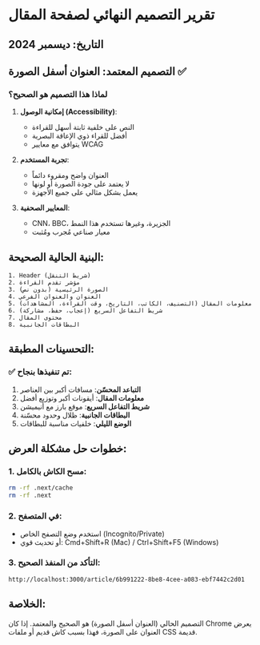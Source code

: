 # تقرير التصميم النهائي لصفحة المقال

## التاريخ: ديسمبر 2024

## التصميم المعتمد: العنوان أسفل الصورة ✅

### لماذا هذا التصميم هو الصحيح؟

1. **إمكانية الوصول (Accessibility)**:
   - النص على خلفية ثابتة أسهل للقراءة
   - أفضل للقراء ذوي الإعاقة البصرية
   - يتوافق مع معايير WCAG

2. **تجربة المستخدم**:
   - العنوان واضح ومقروء دائماً
   - لا يعتمد على جودة الصورة أو لونها
   - يعمل بشكل مثالي على جميع الأجهزة

3. **المعايير الصحفية**:
   - CNN، BBC، الجزيرة، وغيرها تستخدم هذا النمط
   - معيار صناعي مُجرب ومُثبت

## البنية الحالية الصحيحة:

```
1. Header (شريط التنقل)
2. مؤشر تقدم القراءة
3. الصورة الرئيسية (بدون نص)
4. العنوان والعنوان الفرعي
5. معلومات المقال (التصنيف، الكاتب، التاريخ، وقت القراءة، المشاهدات)
6. شريط التفاعل السريع (إعجاب، حفظ، مشاركة)
7. محتوى المقال
8. البطاقات الجانبية
```

## التحسينات المطبقة:

### ✅ تم تنفيذها بنجاح:
1. **التباعد المحسّن**: مسافات أكبر بين العناصر
2. **معلومات المقال**: أيقونات أكبر وتوزيع أفضل
3. **شريط التفاعل السريع**: موقع بارز مع أنيميشن
4. **البطاقات الجانبية**: ظلال وحدود محسّنة
5. **الوضع الليلي**: خلفيات مناسبة للبطاقات

## خطوات حل مشكلة العرض:

### 1. مسح الكاش بالكامل:
```bash
rm -rf .next/cache
rm -rf .next
```

### 2. في المتصفح:
- استخدم وضع التصفح الخاص (Incognito/Private)
- أو تحديث قوي: Cmd+Shift+R (Mac) / Ctrl+Shift+F5 (Windows)

### 3. التأكد من المنفذ الصحيح:
```
http://localhost:3000/article/6b991222-8be8-4cee-a083-ebf7442c2d01
```

## الخلاصة:
التصميم الحالي (العنوان أسفل الصورة) هو الصحيح والمعتمد. إذا كان Chrome يعرض العنوان على الصورة، فهذا بسبب كاش قديم أو ملفات CSS قديمة. 